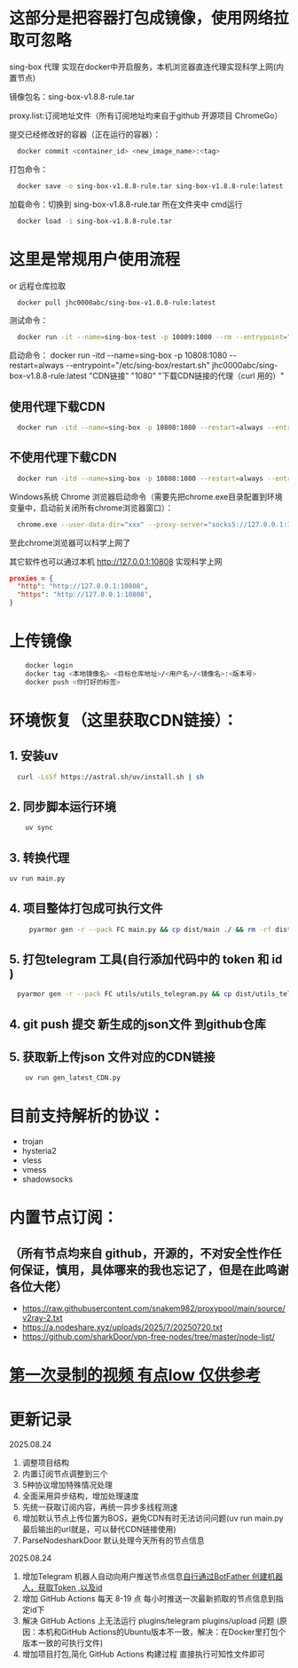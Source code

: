 # 这部分是把容器打包成镜像，使用网络拉取可忽略

sing-box 代理 实现在docker中开启服务，本机浏览器直连代理实现科学上网(内置节点)

镜像包名：sing-box-v1.8.8-rule.tar

proxy.list:订阅地址文件（所有订阅地址均来自于github 开源项目 ChromeGo）

提交已经修改好的容器（正在运行的容器）：

```bash
  docker commit <container_id> <new_image_name>:<tag>
```

打包命令：

```bash 
  docker save -o sing-box-v1.8.8-rule.tar sing-box-v1.8.8-rule:latest
```

加载命令：切换到 sing-box-v1.8.8-rule.tar 所在文件夹中 cmd运行

```bash
  docker load -i sing-box-v1.8.8-rule.tar
```

# 这里是常规用户使用流程

or 远程仓库拉取

```bash
  docker pull jhc0000abc/sing-box-v1.8.8-rule:latest
```

测试命令：

```bash
  docker run -it --name=sing-box-test -p 10809:1080 --rm --entrypoint="/etc/sing-box/restart.sh" jhc0000abc/sing-box-v1.8.8-rule:latest "CDN链接"
```

启动命令：
docker run -itd --name=sing-box -p 10808:1080 --restart=always --entrypoint="/etc/sing-box/restart.sh"
jhc0000abc/sing-box-v1.8.8-rule:latest "CDN链接" "1080" "下载CDN链接的代理（curl 用的）"

## 使用代理下载CDN

```bash
  docker run -itd --name=sing-box -p 10808:1080 --restart=always --entrypoint="/etc/sing-box/restart.sh" jhc0000abc/sing-box-v1.8.8-rule:latest "CDN链接" "1080" "192.168.2.109:10809"  
```

## 不使用代理下载CDN

```bash
  docker run -itd --name=sing-box -p 10808:1080 --restart=always --entrypoint="/etc/sing-box/restart.sh" jhc0000abc/sing-box-v1.8.8-rule:latest "CDN链接" "1080" 
```

Windows系统 Chrome 浏览器启动命令（需要先把chrome.exe目录配置到环境变量中，启动前关闭所有chrome浏览器窗口）：

```bash
  chrome.exe --user-data-dir="xxx" --proxy-server="socks5://127.0.0.1:10808"  https://limestart.cn/
```

至此chrome浏览器可以科学上网了

其它软件也可以通过本机 http://127.0.0.1:10808 实现科学上网

```json lines
proxies = {
  "http": "http://127.0.0.1:10808",
  "https": "http://127.0.0.1:10808",
}
```

# 上传镜像

```bash
    docker login
    docker tag <本地镜像名> <目标仓库地址>/<用户名>/<镜像名>:<版本号>
    docker push <你打好的标签>
```

# 环境恢复（这里获取CDN链接）：

## 1. 安装uv

```bash
  curl -LsSf https://astral.sh/uv/install.sh | sh
```

## 2. 同步脚本运行环境

```bash
    uv sync
```

## 3. 转换代理

```bash
uv run main.py
```

## 4. 项目整体打包成可执行文件

```bash
     pyarmor gen -r --pack FC main.py && cp dist/main ./ && rm -rf dist/ .pyarmor/ main.spec
```

## 5. 打包telegram 工具(自行添加代码中的 token 和 id )

```bash
  pyarmor gen -r --pack FC utils/utils_telegram.py && cp dist/utils_telegram plugins/telegram && rm -rf dist/ .pyarmor/ utils_telegram.spec
```

## 4. git push 提交 新生成的json文件 到github仓库

## 5. 获取新上传json 文件对应的CDN链接

```bash
    uv run gen_latest_CDN.py
```

# 目前支持解析的协议：

* trojan
* hysteria2
* vless
* vmess
* shadowsocks

# 内置节点订阅：

## （所有节点均来自 github，开源的，不对安全性作任何保证，慎用，具体哪来的我也忘记了，但是在此鸣谢各位大佬）

* https://raw.githubusercontent.com/snakem982/proxypool/main/source/v2ray-2.txt
* https://a.nodeshare.xyz/uploads/2025/7/20250720.txt
* https://github.com/sharkDoor/vpn-free-nodes/tree/master/node-list/

# [第一次录制的视频 有点low 仅供参考](https://www.youtube.com/watch?v=yRuacjm3zt4)

# 更新记录

2025.08.24

1. 调整项目结构
2. 内置订阅节点调整到三个
3. 5种协议增加特殊情况处理
4. 全面采用异步结构，增加处理速度
5. 先统一获取订阅内容，再统一异步多线程测速
6. 增加默认节点上传位置为BOS，避免CDN有时无法访问问题(uv run main.py 最后输出的url就是，可以替代CDN链接使用)
7. ParseNodesharkDoor 默认处理今天所有的节点信息

2025.08.24

1. 增加Telegram
   机器人自动向用户推送节点信息[自行通过BotFather 创建机器人，获取Token ,以及id](https://longnight.github.io/2018/12/12/Telegram-Bot-notifications)
2. 增加 GitHub Actions 每天 8-19 点 每小时推送一次最新抓取的节点信息到指定id下
3. 解决 GitHub Actions 上无法运行 plugins/telegram plugins/upload 问题 (原因：本机和GitHub
   Actions的Ubuntu版本不一致，解决：在Docker里打包个版本一致的可执行文件)
4. 增加项目打包,简化 GitHub Actions 构建过程 直接执行可知性文件即可 



